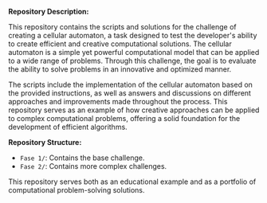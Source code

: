 **Repository Description:**

This repository contains the scripts and solutions for the challenge of creating a cellular automaton, a task designed to test the developer's ability to create efficient and creative computational solutions. The cellular automaton is a simple yet powerful computational model that can be applied to a wide range of problems. Through this challenge, the goal is to evaluate the ability to solve problems in an innovative and optimized manner.

The scripts include the implementation of the cellular automaton based on the provided instructions, as well as answers and discussions on different approaches and improvements made throughout the process. This repository serves as an example of how creative approaches can be applied to complex computational problems, offering a solid foundation for the development of efficient algorithms.

**Repository Structure:**
- `Fase 1/`: Contains the base challenge.
- `Fase 2/`: Contains more complex challenges.

This repository serves both as an educational example and as a portfolio of computational problem-solving solutions.